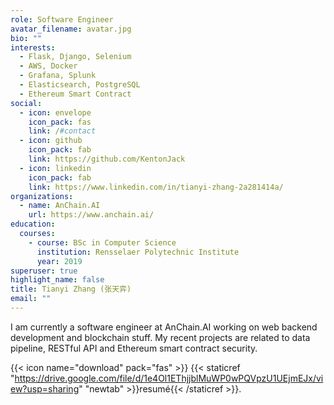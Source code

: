 ```yaml
---
role: Software Engineer
avatar_filename: avatar.jpg
bio: ""
interests:
  - Flask, Django, Selenium
  - AWS, Docker
  - Grafana, Splunk
  - Elasticsearch, PostgreSQL
  - Ethereum Smart Contract
social:
  - icon: envelope
    icon_pack: fas
    link: /#contact
  - icon: github
    icon_pack: fab
    link: https://github.com/KentonJack
  - icon: linkedin
    icon_pack: fab
    link: https://www.linkedin.com/in/tianyi-zhang-2a281414a/
organizations:
  - name: AnChain.AI
    url: https://www.anchain.ai/
education:
  courses:
    - course: BSc in Computer Science
      institution: Rensselaer Polytechnic Institute
      year: 2019
superuser: true
highlight_name: false
title: Tianyi Zhang (张天弈)
email: ""
---
```

I am currently a software engineer at AnChain.AI working on web backend development and blockchain stuff. My recent projects are related to data pipeline, RESTful API and Ethereum smart contract security.

{{< icon name="download" pack="fas" >}} {{< staticref "https://drive.google.com/file/d/1e4Ol1EThjjblMuWP0wPQVpzU1UEjmEJx/view?usp=sharing" "newtab" >}}resumé{{< /staticref >}}.

